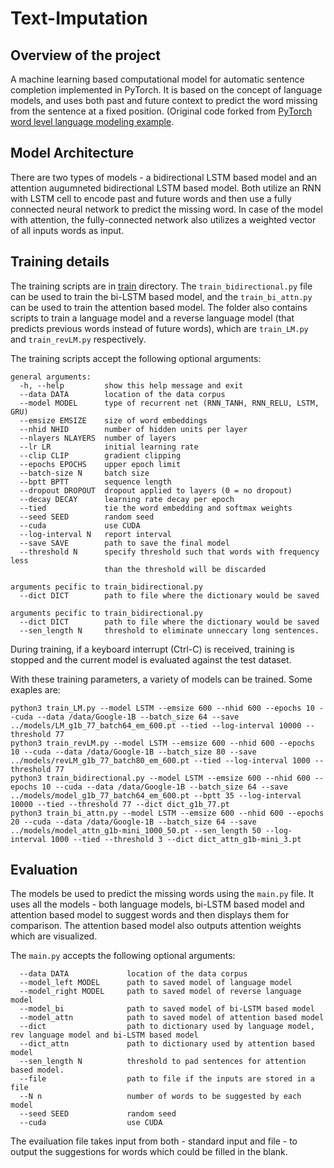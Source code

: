 # Text-Imputation
## Overview of the project
A machine learning based computational model for automatic sentence completion implemented in PyTorch. It is based on the concept of language models, and uses both past and future context to predict the word missing from the sentence at a fixed position.
(Original code forked from [PyTorch word level language modeling example](https://github.com/pytorch/examples/tree/master/word_language_model).

## Model Architecture
There are two types of models - a bidirectional LSTM based model and an attention augumneted bidirectional LSTM based model. Both utilize an RNN with LSTM cell to encode past and future words and then use a fully connected neural network to predict the missing word. In case of the model with attention, the fully-connected network also utilizes a weighted vector of all inputs words as input.

## Training details
The training scripts are in [train](https://github.com/kartik144/Text_Imputation/tree/master/train) directory. The `train_bidirectional.py` file can be used to train the bi-LSTM based model, and the `train_bi_attn.py` can be used to train the attention based model. The folder also contains scripts to train a language model and a reverse language model (that predicts previous words instead of future words), which are `train_LM.py` and `train_revLM.py` respectively.

The training scripts accept the following optional arguments: 

```
general arguments:
  -h, --help         show this help message and exit
  --data DATA        location of the data corpus
  --model MODEL      type of recurrent net (RNN_TANH, RNN_RELU, LSTM, GRU)
  --emsize EMSIZE    size of word embeddings
  --nhid NHID        number of hidden units per layer
  --nlayers NLAYERS  number of layers
  --lr LR            initial learning rate
  --clip CLIP        gradient clipping
  --epochs EPOCHS    upper epoch limit
  --batch-size N     batch size
  --bptt BPTT        sequence length
  --dropout DROPOUT  dropout applied to layers (0 = no dropout)
  --decay DECAY      learning rate decay per epoch
  --tied             tie the word embedding and softmax weights
  --seed SEED        random seed
  --cuda             use CUDA
  --log-interval N   report interval
  --save SAVE        path to save the final model
  --threshold N      specify threshold such that words with frequency less 
                     than the threshold will be discarded

arguments pecific to train_bidirectional.py  
  --dict DICT        path to file where the dictionary would be saved

arguments pecific to train_bidirectional.py  
  --dict DICT        path to file where the dictionary would be saved
  --sen_length N     threshold to eliminate unneccary long sentences.

  ```

During training, if a keyboard interrupt (Ctrl-C) is received, training is stopped and the current model is evaluated against the test dataset.

With these training parameters, a variety of models can be trained. Some exaples are:
```
python3 train_LM.py --model LSTM --emsize 600 --nhid 600 --epochs 10 --cuda --data /data/Google-1B --batch_size 64 --save ../models/LM_g1b_77_batch64_em_600.pt --tied --log-interval 10000 --threshold 77
python3 train_revLM.py --model LSTM --emsize 600 --nhid 600 --epochs 10 --cuda --data /data/Google-1B --batch_size 80 --save ../models/revLM_g1b_77_batch80_em_600.pt --tied --log-interval 1000 --threshold 77
python3 train_bidirectional.py --model LSTM --emsize 600 --nhid 600 --epochs 10 --cuda --data /data/Google-1B --batch_size 64 --save ../models/model_g1b_77_batch64_em_600.pt --bptt 35 --log-interval 10000 --tied --threshold 77 --dict dict_g1b_77.pt
python3 train_bi_attn.py --model LSTM --emsize 600 --nhid 600 --epochs 20 --cuda --data /data/Google-1B --batch_size 64 --save ../models/model_attn_g1b-mini_1000_50.pt --sen_length 50 --log-interval 1000 --tied --threshold 3 --dict dict_attn_g1b-mini_3.pt
```
## Evaluation 
The models be used to predict the missing words using the `main.py` file. It uses all the models - both language models, bi-LSTM based model and attention based model to suggest words and then displays them for comparison. The attention based model also outputs attention weights which are visualized.

The `main.py`  accepts the following optional arguments:
```
  --data DATA             location of the data corpus
  --model_left MODEL      path to saved model of language model
  --model_right MODEL     path to saved model of reverse language model
  --model_bi              path to saved model of bi-LSTM based model
  --model_attn            path to saved model of attention based model
  --dict                  path to dictionary used by language model, rev language model and bi-LSTM based model
  --dict_attn             path to dictionary used by attention based model
  --sen_length N          threshold to pad sentences for attention based model.
  --file                  path to file if the inputs are stored in a file
  --N n                   number of words to be suggested by each model
  --seed SEED             random seed
  --cuda                  use CUDA
```
The evailuation file takes input from both - standard input and file - to output the suggestions for words which could be filled in the blank.
